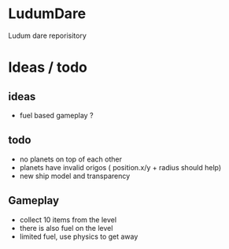 LudumDare
=========

Ludum dare reporisitory


Ideas / todo
============

## ideas

* fuel based gameplay ?

## todo

* no planets on top of each other
* planets have invalid origos ( position.x/y + radius should help)
* new ship model and transparency

## Gameplay

* collect 10 items from the level
* there is also fuel on the level
* limited fuel, use physics to get away